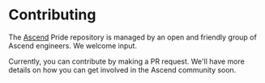 # Contributing

The [Ascend](https://www.ascend.io) Pride repository is managed by an open and friendly group of Ascend engineers. We welcome input.

Currently, you can contribute by making a PR request. We'll have more details on how you can get involved in the Ascend community soon.
